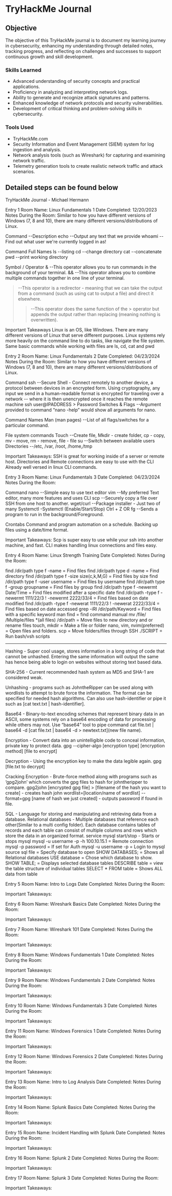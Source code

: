 # TryHackMe Journal

## Objective

The objective of this TryHackMe journal is to document my learning journey in cybersecurity, enhancing my understanding through detailed notes, tracking progress, and reflecting on challenges and successes to support continuous growth and skill development.

### Skills Learned

- Advanced understanding of security concepts and practical applications.
- Proficiency in analyzing and interpreting network logs.
- Ability to generate and recognize attack signatures and patterns.
- Enhanced knowledge of network protocols and security vulnerabilities.
- Development of critical thinking and problem-solving skills in cybersecurity.

### Tools Used

- TryHackMe.com
- Security Information and Event Management (SIEM) system for log ingestion and analysis.
- Network analysis tools (such as Wireshark) for capturing and examining network traffic.
- Telemetry generation tools to create realistic network traffic and attack scenarios.

## Detailed steps can be found below

TryHackMe Journal - Michael Hermann

Entry 1
Room Name: Linux Fundamentals 1
Date Completed: 12/20/2023
Notes During the Room:
Similar to how you have different versions of Windows (7, 8 and 10), there are many different versions/distributions of Linux.


Command --Description
echo --Output any text that we provide
whoami --Find out what user we're currently logged in as!


Command Full Names
ls --listing
cd --change directory
cat --concatenate
pwd --print working directory


Symbol / Operator
& --This operator allows you to run commands in the background of your terminal.
&& --This operator allows you to combine multiple commands together in one line of your terminal.
> --This operator is a redirector - meaning that we can take the output from a command (such as using cat to output a file) and direct it elsewhere.
>> --This operator does the same function of the > operator but appends the output rather than replacing (meaning nothing is overwritten).


Important Takeaways
Linux is an OS, like Windows. There are many different versions of Linux that serve different purposes. 
Linux systems rely more heavily on the command line to do tasks, like navigate the file system. 
Same basic commands while working with files are ls, cd, cat and pwd


Entry 2
Room Name: Linux Fundamentals 2
Date Completed: 04/23/2024
Notes During the Room:
Similar to how you have different versions of Windows (7, 8 and 10), there are many different versions/distributions of Linux.


Command
ssh --Secure Shell - Connect remotely to another device, a protocol between devices in an encrypted form. Using cryptography, any input we send in a human-readable format is encrypted for traveling over a network -- where it is then unencrypted once it reaches the remote machine
ssh user@IPADDRESS > Password
Switches & Flags --Argument provided to command “nano -help” would show all arguments for nano.


Command Names
Man (man pages) --List of all flags/switches for a particular command.

File system commands
Touch --Create file, Mkdir - create folder, cp - copy, mv - move, rm - remove, file - file
su --Switch between available users
Directories --/etc, /var, /root, /home,/tmp


Important Takeaways:
SSH is great for working inside of a server or remote host.
Directories and Remote connections are easy to use with the CLI
Already well versed in linux CLI commands.


Entry 3
Room Name: Linux Fundamentals 3
Date Completed: 04/23/2024
Notes During the Room:


Command
nano --Simple easy to use text editor
vim --My preferred Text editor, many more features and uses CLI
scp --Securely copy a file over SSH from one host to another.
wget/curl --Package installer - Just two of many
Systemctl -Systemctl <arg> <program> (Enable/Start/Stop)
Ctrl + Z OR fg --Sends a program to run in the background/Foreground.


Crontabs
Command and program automation on a schedule. Backing up files using a date/time format.


Important Takeaways:
Scp is super easy to use while your ssh into another machine, and fast.
CLI makes handling linux connections and files easy.


Entry 4
Room Name: Linux Strength Training
Date Completed: 
Notes During the Room:

find /dir/path type f -name = Find files
find /dir/path type d -name = Find directory
find /dir/path type f -size size(c,k,M,G) = Find files by size
find /dir/path type f -user username = Find files by username
find /dir/path type f -group groupname = Find files by group
find /dir/path type f -newermt Date/Time = Find files modified after a specific date
find /dir/path -type f -newermt 1111/22/3 ! -newermt 2222/33/4 = Find files based on date modified 
find /dir/path -type f -newerat 1111/22/3 ! -newerat 2222/33/4 = Find files based on date accessed
grep -iRl /dir/path/Keyword = Find files with a specific keyword
man find = find command manual
mv /file/ /Multiple/files *(all files) /dir/path = Move files to new directory and or rename files
touch, mkdir = Make a file or folder
nano, vim, nvim(preferred) = Open files and folders.
scp = Move folders/files through SSH
./SCRIPT = Run bash/vsh scripts
_______________________________________________________________________________________

Hashing - Super cool usage, stores information in a long string of code that cannot be unhashed. Entering the same information will output the same has hence being able to login on websites without storing text based data.

SHA-256 - Current recommended hash system as MD5 and SHA-1 are considered weak.

Unhashing - programs such as JohntheRipper can be used along with wordlists to attempt to brute force the information. The format can be specified for needed hash algorithms. Can also use hash-identifier or pipe it such as [cat text.txt | hash-identifier].

Base64 - Binary-to-text encoding schemes that represent binary data in an ASCII, some systems rely on a base64 encoding of data for processing while others may not. Use “base64” tool to pipe command cat file.txt | base64 -d [cat file.txt | base64 -d > newtext.txt](new file name).

Encryption - Convert data into an unintelligible code to conceal information, private key to protect data. 
gpg --cipher-algo [encryption type] [encryption method] [file to encrypt]

Decryption - Using the encryption key to make the data legible again.
gpg [file.txt to decrypt]

Cracking Encryption - Brute-force method along with programs such as ‘gpg2john’ which converts the gpg files to hash for johntheripper to compare.
gpg2john [encrypted gpg file] > [filename of the hash you want to create] - creates hash
john wordlist=[location/name of wordlist] --format=gpg [name of hash we just created] - outputs password if found in file.

SQL - Language for storing and manipulating and retrieving data from a database.
Relational databases - Multiple databases that reference each other(Similar to a multi config folder). Each database contains tables of records and each table can consist of multiple columns and rows which store the data in an organized format.
service mysql start/stop - Starts or stops mysql
mysql -u username -p -h 100.10.15.1 = Remote connection
mysql -p password = If set for Auth
mysql -u username -p = Login to mysql
source sql file = Specify database to open
SHOW DATABASES; = Shows all Relational databases
USE database = Chose which database to show.
SHOW TABLE; = Displays selected database tables
DESCRIBE table = view the table structure of individual tables
SELECT * FROM table = Shows ALL data from table


Entry 5
Room Name: Intro to Logs
Date Completed: 
Notes During the Room:




Important Takeaways:



Entry 6
Room Name: Wireshark Basics
Date Completed: 
Notes During the Room:




Important Takeaways:



Entry 7
Room Name: Wireshark 101
Date Completed: 
Notes During the Room:




Important Takeaways:



Entry 8
Room Name: Windows Fundamentals 1
Date Completed: 
Notes During the Room:




Important Takeaways:



Entry 9
Room Name: Windows Fundamentals 2
Date Completed: 
Notes During the Room:




Important Takeaways:



Entry 10
Room Name: Windows Fundamentals 3
Date Completed: 
Notes During the Room:




Important Takeaways:



Entry 11
Room Name: Windows Forensics 1
Date Completed: 
Notes During the Room:




Important Takeaways:



Entry 12
Room Name: Windows Forensics 2
Date Completed: 
Notes During the Room:




Important Takeaways:



Entry 13
Room Name: Intro to Log Analysis
Date Completed: 
Notes During the Room:




Important Takeaways:



Entry 14
Room Name: Splunk Basics
Date Completed: 
Notes During the Room:




Important Takeaways:



Entry 15
Room Name: Incident Handling with Splunk
Date Completed: 
Notes During the Room:




Important Takeaways:



Entry 16
Room Name: Splunk 2
Date Completed: 
Notes During the Room:




Important Takeaways:



Entry 17
Room Name: Splunk 3
Date Completed: 
Notes During the Room:




Important Takeaways:






